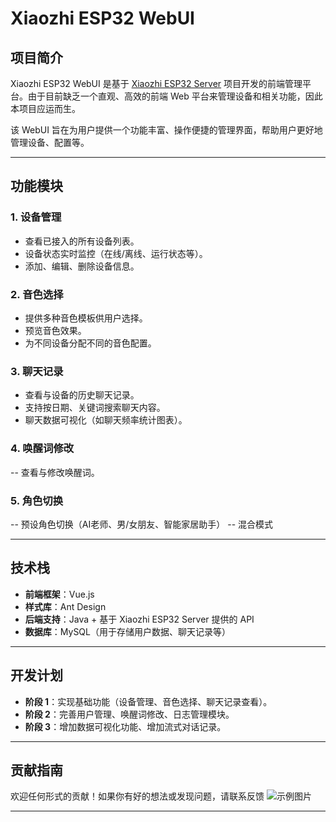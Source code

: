 # Xiaozhi ESP32 WebUI

## 项目简介

Xiaozhi ESP32 WebUI 是基于 [Xiaozhi ESP32 Server](https://github.com/xinnan-tech/xiaozhi-esp32-server) 项目开发的前端管理平台。由于目前缺乏一个直观、高效的前端 Web 平台来管理设备和相关功能，因此本项目应运而生。

该 WebUI 旨在为用户提供一个功能丰富、操作便捷的管理界面，帮助用户更好地管理设备、配置等。

---

## 功能模块

### 1. **设备管理**
   - 查看已接入的所有设备列表。
   - 设备状态实时监控（在线/离线、运行状态等）。
   - 添加、编辑、删除设备信息。

### 2. **音色选择**
   - 提供多种音色模板供用户选择。
   - 预览音色效果。
   - 为不同设备分配不同的音色配置。

### 3. **聊天记录**
   - 查看与设备的历史聊天记录。
   - 支持按日期、关键词搜索聊天内容。
   - 聊天数据可视化（如聊天频率统计图表）。

### 4. **唤醒词修改**
  -- 查看与修改唤醒词。

### 5. **角色切换**
  -- 预设角色切换（AI老师、男/女朋友、智能家居助手）
  -- 混合模式

---

## 技术栈

- **前端框架**：Vue.js
- **样式库**：Ant Design
- **后端支持**：Java + 基于 Xiaozhi ESP32 Server 提供的 API
- **数据库**：MySQL（用于存储用户数据、聊天记录等）
  
---

## 开发计划

- **阶段 1**：实现基础功能（设备管理、音色选择、聊天记录查看）。
- **阶段 2**：完善用户管理、唤醒词修改、日志管理模块。
- **阶段 3**：增加数据可视化功能、增加流式对话记录。

---

## 贡献指南

欢迎任何形式的贡献！如果你有好的想法或发现问题，请联系反馈
![示例图片](./docs/images/wechat.png)

---
